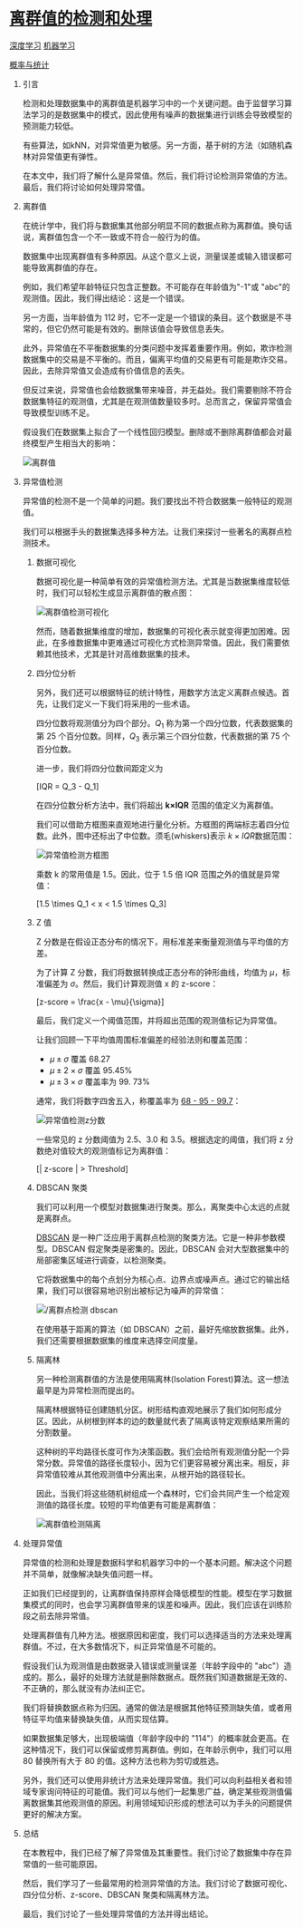 # [离群值的检测和处理](https://www.baeldung.com/cs/ml-outlier-detection-handling)

[深度学习](https://www.baeldung.com/cs/category/ai/deep-learning) [机器学习](https://www.baeldung.com/cs/category/ai/ml)

[概率与统计](https://www.baeldung.com/cs/tag/probability-and-statistics)

1. 引言

    检测和处理数据集中的离群值是机器学习中的一个关键问题。由于监督学习算法学习的是数据集中的模式，因此使用有噪声的数据集进行训练会导致模型的预测能力较低。

    有些算法，如kNN，对异常值更为敏感。另一方面，基于树的方法（如随机森林对异常值更有弹性。

    在本文中，我们将了解什么是异常值。然后，我们将讨论检测异常值的方法。最后，我们将讨论如何处理异常值。

2. 离群值

    在统计学中，我们将与数据集其他部分明显不同的数据点称为离群值。换句话说，离群值包含一个不一致或不符合一般行为的值。

    数据集中出现离群值有多种原因。从这个意义上说，测量误差或输入错误都可能导致离群值的存在。

    例如，我们希望年龄特征只包含正整数。不可能存在年龄值为"-1"或 "abc"的观测值。因此，我们得出结论：这是一个错误。

    另一方面，当年龄值为 112 时，它不一定是一个错误的条目。这个数据是不寻常的，但它仍然可能是有效的。删除该值会导致信息丢失。

    此外，异常值在不平衡数据集的分类问题中发挥着重要作用。例如，欺诈检测数据集中的交易是不平衡的。而且，偏离平均值的交易更有可能是欺诈交易。因此，去除异常值又会造成有价值信息的丢失。

    但反过来说，异常值也会给数据集带来噪音，并无益处。我们需要剔除不符合数据集特征的观测值，尤其是在观测值数量较多时。总而言之，保留异常值会导致模型训练不足。

    假设我们在数据集上拟合了一个线性回归模型。删除或不删除离群值都会对最终模型产生相当大的影响：

    ![离群值](pic/outliers.webp)

3. 异常值检测

    异常值的检测不是一个简单的问题。我们要找出不符合数据集一般特征的观测值。

    我们可以根据手头的数据集选择多种方法。让我们来探讨一些著名的离群点检测技术。

    1. 数据可视化

        数据可视化是一种简单有效的异常值检测方法。尤其是当数据集维度较低时，我们可以轻松生成显示离群值的散点图：

        ![离群值检测可视化](pic/outliers-detection-visualization.webp)

        然而，随着数据集维度的增加，数据集的可视化表示就变得更加困难。因此，在多维数据集中更难通过可视化方式检测异常值。因此，我们需要依赖其他技术，尤其是针对高维数据集的技术。

    2. 四分位分析

        另外，我们还可以根据特征的统计特性，用数学方法定义离群点候选。首先，让我们定义一下我们将采用的一些术语。

        四分位数将观测值分为四个部分。$Q_1$ 称为第一个四分位数，代表数据集的第 25 个百分位数。同样，$Q_3$ 表示第三个四分位数，代表数据的第 75 个百分位数。

        进一步，我们将四分位数间距定义为

        \[IQR = Q_3 - Q_1\]

        在四分位数分析方法中，我们将超出 $\boldsymbol{k} \boldsymbol{\times} \boldsymbol{IQR}$ 范围的值定义为离群值。

        我们可以借助方框图来直观地进行量化分析。方框图的两端标志着四分位数。此外，图中还标出了中位数。须毛(whiskers)表示 $k \times IQR$数据范围：

        ![异常值检测方框图](pic/outliers-detection-boxplot.webp)

        乘数 k 的常用值是 1.5。因此，位于 1.5 倍 IQR 范围之外的值就是异常值：

        \[1.5 \times Q_1 < x < 1.5 \times Q_3\]

    3. Z 值

        Z 分数是在假设正态分布的情况下，用标准差来衡量观测值与平均值的方差。

        为了计算 Z 分数，我们将数据转换成正态分布的钟形曲线，均值为 $\mu$，标准偏差为 $\sigma$。然后，我们计算观测值 x 的 z-score：

        \[z-score = \frac{x - \mu}{\sigma}\]

        最后，我们定义一个阈值范围，并将超出范围的观测值标记为异常值。

        让我们回顾一下平均值周围标准偏差的经验法则和覆盖范围：

        - $\mu \pm \sigma$ 覆盖 68.27
        - $\mu \pm 2 \times \sigma$ 覆盖 95.45%
        - $\mu \pm 3 \times \sigma$ 覆盖率为 99. 73%

        通常，我们将数字四舍五入，称覆盖率为 [68 - 95 - 99.7](https://en.wikipedia.org/wiki/68–95–99.7_rule)：

        ![异常值检测z分数](pic/outliers-detection-z-score.webp)

        一些常见的 z 分数阈值为 2.5、3.0 和 3.5。根据选定的阈值，我们将 z 分数绝对值较大的观测值标记为离群值：

        \[| z-score | > Threshold\]

    4. DBSCAN 聚类

        我们可以利用一个模型对数据集进行聚类。那么，离聚类中心太远的点就是离群点。

        [DBSCAN](https://www.baeldung.com/cs/clustering-unknown-number#dbscan) 是一种广泛应用于离群点检测的聚类方法。它是一种非参数模型。DBSCAN 假定聚类是密集的。因此，DBSCAN 会对大型数据集中的局部密集区域进行调查，以检测聚类。

        它将数据集中的每个点划分为核心点、边界点或噪声点。通过它的输出结果，我们可以很容易地识别出被标记为噪声的异常值：

        ![/离群点检测 dbscan](pic/outliers-detection-dbscan.webp)

        在使用基于距离的算法（如 DBSCAN）之前，最好先缩放数据集。此外，我们还需要根据数据集的维度来选择空间度量。

    5. 隔离林

        另一种检测离群值的方法是使用隔离林(Isolation Forest)算法。这一想法最早是为异常检测而提出的。

        隔离林根据特征创建随机分区。树形结构直观地展示了我们如何形成分区。因此，从树根到样本的边的数量就代表了隔离该特定观察结果所需的分割数量。

        这种树的平均路径长度可作为决策函数。我们会给所有观测值分配一个异常分数。异常值的路径长度较小，因为它们更容易被分离出来。相反，非异常值较难从其他观测值中分离出来，从根开始的路径较长。

        因此，当我们将这些随机树组成一个森林时，它们会共同产生一个给定观测值的路径长度。较短的平均值更有可能是离群值：

        ![离群值检测隔离](pic/outliers-detection-isolation.webp)

4. 处理异常值

    异常值的检测和处理是数据科学和机器学习中的一个基本问题。解决这个问题并不简单，就像解决缺失值问题一样。

    正如我们已经提到的，让离群值保持原样会降低模型的性能。模型在学习数据集模式的同时，也会学习离群值带来的误差和噪声。因此，我们应该在训练阶段之前去除异常值。

    处理离群值有几种方法。根据原因和密度，我们可以选择适当的方法来处理离群值。不过，在大多数情况下，纠正异常值是不可能的。

    假设我们认为观测值是由数据录入错误或测量误差（年龄字段中的 "abc"）造成的。那么，最好的处理方法就是删除数据点。既然我们知道数据是无效的、不正确的，那么就没有办法纠正它。

    我们将替换数据点称为归因。通常的做法是根据其他特征预测缺失值，或者用特征平均值来替换缺失值，从而实现估算。

    如果数据集足够大，出现极端值（年龄字段中的 "114"）的概率就会更高。在这种情况下，我们可以保留或修剪离群值。例如，在年龄示例中，我们可以用 80 替换所有大于 80 的值。这种方法也称为剪切或胜选。

    另外，我们还可以使用非统计方法来处理异常值。我们可以向利益相关者和领域专家询问特征的可能值。我们可以与他们一起集思广益，确定某些观测值偏离数据集其他观测值的原因。利用领域知识形成的想法可以为手头的问题提供更好的解决方案。

5. 总结

    在本教程中，我们已经了解了异常值及其重要性。我们讨论了数据集中存在异常值的一些可能原因。

    然后，我们学习了一些最常用的检测异常值的方法。我们讨论了数据可视化、四分位分析、z-score、DBSCAN 聚类和隔离林方法。

    最后，我们讨论了一些处理异常值的方法并得出结论。
